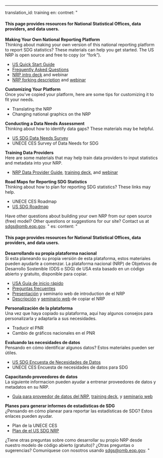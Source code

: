 ---
translation_id: training
en:
contnet: "<h4>This page provides resources for National Statistical Offices, data providers, and data users. </h4>

**Making Your Own National Reporting Platform**
<br/>Thinking about making your own version of this national reporting platform to report SDG statistics? These materials can help you get started. The US NRP is open source and free to copy (or “fork”).

- <a href="{{ site.baseurl }}/assets/documents/Quick%20Start%20Guide%2004.28.17.pdf" target="_blank">US Quick Start Guide</a>
- <a href="{{ site.baseurl }}/assets/documents/US%20NRP%20FAQ%2020170602.pdf" target="_blank">Frequently Asked Questions</a>
- <a href="{{ site.baseurl }}/assets/documents/NRP%20Quickstart%204.28.17.pptx" target="_blank">NRP intro deck</a> and webinar
- <a href="{{ site.baseurl }}/assets/documents/How.the.UK.have.set.up.their.copy.of.the.US.SDGs.tool.v0_2.pdf" target="_blank">NRP forking description</a> and <a href="https://drive.google.com/a/nyu.edu/file/d/0BwiQGA4nFw7teTRUNmNaUEM1UW8/view?usp=drive_web" target="_blank">webinar</a>

**Customizing Your Platform**
<br/>Once you’ve copied your platform, here are some tips for customizing it to fit your needs.

- Translating the NRP
- Changing national graphics on the NRP 

**Conducting a Data Needs Assessment**
<br/>Thinking about how to identify data gaps? These materials may be helpful.

- <a href="{{ site.baseurl }}/assets/documents/SDG%20Data%20Stocktaking%20Survey%20(SurveyMonkey).pdf" target="_blank">US SDG Data Needs Survey</a> 
- UNECE CES Survey of Data Needs for SDG

**Training Data Providers**
<br/>Here are some materials that may help train data providers to input statistics and metadata into your NRP.

- <a href="{{ site.baseurl }}/assets/documents/Training_Guide_SDG-NRP_20170201.docx">NRP Data Provider Guide</a>, <a href="{{ site.baseurl }}/assets/documents/USG%20NRP%20SDG%2020170324.pptx" target="_blank">training deck</a>, and <a href="https://www.youtube.com/watch?v=gPq3jB_sfFw">webinar</a> 

**Road Maps for Reporting SDG Statistics**
<br/>Thinking about how to plan for reporting SDG statistics? These links may help.

- UNECE CES Roadmap 
- <a href="{{ site.baseurl }}/assets/documents/us-sdg-report%20(5).pdf">US SDG Roadmap</a> 

Have other questions about building your own NRP from our open source (free) model? Other questions or suggestions for our site? Contact us at sdgs@omb.eop.gov.
"
es:
content: "<h4>This page provides resources for National Statistical Offices, data providers, and data users. </h4>

**Desarrollando su propia plataforma nacional**
<br/>Si esta planeando su propia versión de esta plataforma, estos materiales pueden ayudarle a comenzar. La plataforma nacional (NRP) de Objetivos de Desarrollo Sostenible (ODS o SDG) de USA esta basado en un código abierto y gratuito, disponible para copiar.

- <a href="{{ site.baseurl }}/assets/documents/Quick%20Start%20Guide%2004.28.17.pdf" target="_blank">USA Guía de inicio rápido</a>
- <a href="{{ site.baseurl }}/assets/documents/US%20NRP%20FAQ%2020170602.pdf" target="_blank">Preguntas frecuentes</a>
- <a href="{{ site.baseurl }}/assets/documents/NRP%20Quickstart%204.28.17.pptx" target="_blank">Presentación</a> y seminario web de introduction de el NRP
- <a href="{{ site.baseurl }}/assets/documents/How.the.UK.have.set.up.their.copy.of.the.US.SDGs.tool.v0_2.pdf" target="_blank">Descripción</a> y <a href="https://drive.google.com/a/nyu.edu/file/d/0BwiQGA4nFw7teTRUNmNaUEM1UW8/view?usp=drive_web" target="_blank">seminario web</a> de copiar el NRP

**Personalización de la plataforma**
<br/>Una vez que haya copiado su plataforma, aquí hay algunos consejos para personalizarla y adaptarla a sus necesidades.

- Traducir el PNR
- Cambio de gráficos nacionales en el PNR 

**Evaluando las necesidades de datos**
<br/>Pensando en cómo identificar algunos datos? Estos materiales pueden ser útiles.

- <a href="{{ site.baseurl }}/assets/documents/SDG%20Data%20Stocktaking%20Survey%20(SurveyMonkey).pdf" target="_blank">US SDG Encuesta de Necesidades de Datos</a> 
- UNECE CES Encuesta de necesidades de datos para SDG

**Capacitando proveedores de datos**
<br/>La siguiente informacion pueden ayudar a entrenar proveedores de datos y metadatos en su NRP.

- <a href="{{ site.baseurl }}/assets/documents/Training_Guide_SDG-NRP_20170201.docx">Guía para proveedor de datos del NRP</a>, <a href="{{ site.baseurl }}/assets/documents/USG%20NRP%20SDG%2020170324.pptx" target="_blank">training deck</a>, y <a href="https://www.youtube.com/watch?v=gPq3jB_sfFw">seminario web</a> 

**Planes para generar informes de estadísticas de SDG**
<br/>¿Pensando en cómo planear para reportar las estadísticas de SDG? Estos enlaces pueden ayudar.

- Plan de la UNECE CES 
- <a href="{{ site.baseurl }}/assets/documents/us-sdg-report%20(5).pdf">Plan de el US SDG NRP</a> 

¿Tiene otras preguntas sobre como desarrollar su propio NRP desde nuestro modelo de código abierto (gratuito)? ¿Otras preguntas o sugerencias? Comuníquese con nosotros usando sdgs@omb.eop.gov.
"
